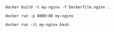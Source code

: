 ```
docker build -t my-nginx -f Dockerfile.nginx .
```

```
docker run -p 8080:80 my-nginx 
```

```
docker run -it my-nginx bash
```